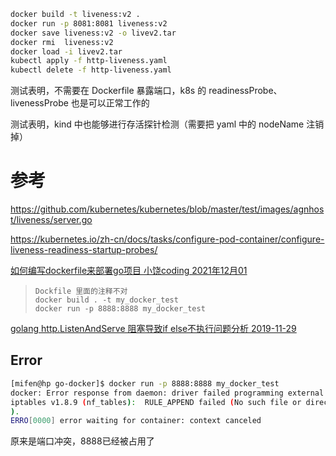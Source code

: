 ```bash
docker build -t liveness:v2 .
docker run -p 8081:8081 liveness:v2
docker save liveness:v2 -o livev2.tar
docker rmi  liveness:v2
docker load -i livev2.tar
kubectl apply -f http-liveness.yaml
kubectl delete -f http-liveness.yaml
```

测试表明，不需要在 Dockerfile 暴露端口，k8s 的 readinessProbe、livenessProbe 也是可以正常工作的

测试表明，kind 中也能够进行存活探针检测（需要把 yaml 中的 nodeName 注销掉）

# 参考

https://github.com/kubernetes/kubernetes/blob/master/test/images/agnhost/liveness/server.go

https://kubernetes.io/zh-cn/docs/tasks/configure-pod-container/configure-liveness-readiness-startup-probes/

[如何编写dockerfile来部署go项目     小饶coding      2021年12月01](https://juejin.cn/post/7036670636978077703)

> ```
> Dockfile 里面的注释不对
> docker build . -t my_docker_test
> docker run -p 8888:8888 my_docker_test 
> ```

[golang http.ListenAndServe 阻塞导致if else不执行问题分析 2019-11-29 ](http://blog.yoqi.me/lyq/16889.html)

## Error

```bash
[mifen@hp go-docker]$ docker run -p 8888:8888 my_docker_test 
docker: Error response from daemon: driver failed programming external connectivity on endpoint confident_shtern (3f0d6c05853b0d6f5cf0985d9815bd5984e8cb19141db194b0404b4b764e3f44):  (COMMAND_FAILED: '/usr/bin/iptables -w10 -t nat -A DOCKER -p tcp -d 0/0 --dport 8888 -j DNAT --to-destination 172.17.0.2:8888 ! -i docker0' failed: Warning: Extension DNAT revision 0 not supported, missing kernel module?
iptables v1.8.9 (nf_tables):  RULE_APPEND failed (No such file or directory): rule in chain DOCKER
).
ERRO[0000] error waiting for container: context canceled 
```

原来是端口冲突，8888已经被占用了
